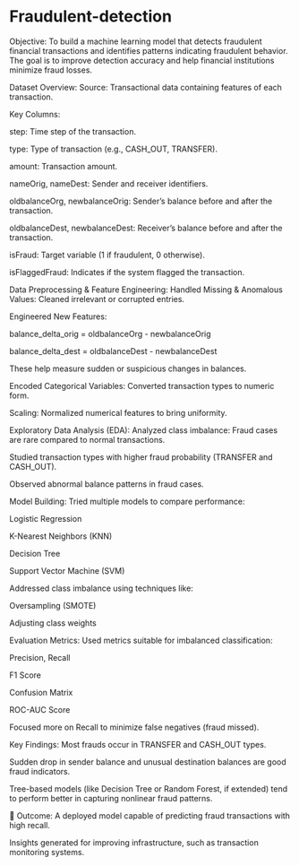 # Fraudulent-detection

Objective:
To build a machine learning model that detects fraudulent financial transactions and identifies patterns indicating fraudulent behavior. The goal is to improve detection accuracy and help financial institutions minimize fraud losses.

Dataset Overview:
Source: Transactional data containing features of each transaction.

Key Columns:

step: Time step of the transaction.

type: Type of transaction (e.g., CASH_OUT, TRANSFER).

amount: Transaction amount.

nameOrig, nameDest: Sender and receiver identifiers.

oldbalanceOrg, newbalanceOrig: Sender’s balance before and after the transaction.

oldbalanceDest, newbalanceDest: Receiver’s balance before and after the transaction.

isFraud: Target variable (1 if fraudulent, 0 otherwise).

isFlaggedFraud: Indicates if the system flagged the transaction.

Data Preprocessing & Feature Engineering:
Handled Missing & Anomalous Values: Cleaned irrelevant or corrupted entries.

Engineered New Features:

balance_delta_orig = oldbalanceOrg - newbalanceOrig

balance_delta_dest = oldbalanceDest - newbalanceDest

These help measure sudden or suspicious changes in balances.

Encoded Categorical Variables: Converted transaction types to numeric form.

Scaling: Normalized numerical features to bring uniformity.

Exploratory Data Analysis (EDA):
Analyzed class imbalance: Fraud cases are rare compared to normal transactions.

Studied transaction types with higher fraud probability (TRANSFER and CASH_OUT).

Observed abnormal balance patterns in fraud cases.

Model Building:
Tried multiple models to compare performance:

Logistic Regression

K-Nearest Neighbors (KNN)

Decision Tree

Support Vector Machine (SVM)

Addressed class imbalance using techniques like:

Oversampling (SMOTE)

Adjusting class weights

Evaluation Metrics:
Used metrics suitable for imbalanced classification:

Precision, Recall

F1 Score

Confusion Matrix

ROC-AUC Score

Focused more on Recall to minimize false negatives (fraud missed).

Key Findings:
Most frauds occur in TRANSFER and CASH_OUT types.

Sudden drop in sender balance and unusual destination balances are good fraud indicators.

Tree-based models (like Decision Tree or Random Forest, if extended) tend to perform better in capturing nonlinear fraud patterns.

🏁 Outcome:
A deployed model capable of predicting fraud transactions with high recall.

Insights generated for improving infrastructure, such as transaction monitoring systems.
